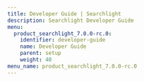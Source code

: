 ```yaml
---
title: Developer Guide | Searchlight
description: Searchlight Developer Guide
menu:
  product_searchlight_7.0.0-rc.0:
    identifier: developer-guide
    name: Developer Guide
    parent: setup
    weight: 40
menu_name: product_searchlight_7.0.0-rc.0
---
```

